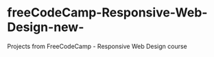 # freeCodeCamp-Responsive-Web-Design-new-
Projects from FreeCodeCamp - Responsive Web Design course

